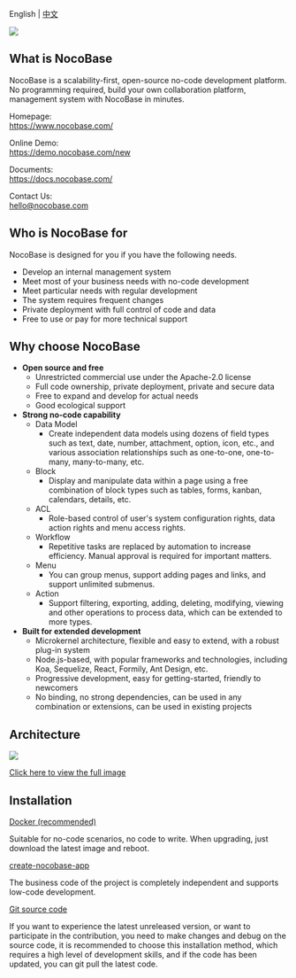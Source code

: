 English | [中文](./README.zh-CN.md)

![](https://nocobase.oss-cn-beijing.aliyuncs.com/bbcedd403d31cd1ccc4e9709581f5c2f.png)  

## What is NocoBase

NocoBase is a scalability-first, open-source no-code development platform. No programming required, build your own collaboration platform, management system with NocoBase in minutes.

Homepage:  
https://www.nocobase.com/  

Online Demo:  
https://demo.nocobase.com/new

Documents:  
https://docs.nocobase.com/


Contact Us:  
hello@nocobase.com

## Who is NocoBase for

NocoBase is designed for you if you have the following needs.

- Develop an internal management system
- Meet most of your business needs with no-code development
- Meet particular needs with regular development
- The system requires frequent changes
- Private deployment with full control of code and data
- Free to use or pay for more technical support

## Why choose NocoBase

- **Open source and free**
	- Unrestricted commercial use under the Apache-2.0 license
	- Full code ownership, private deployment, private and secure data
	- Free to expand and develop for actual needs
	- Good ecological support
- **Strong no-code capability**
	- Data Model
		- Create independent data models using dozens of field types such as text, date, number, attachment, option, icon, etc., and various association relationships such as one-to-one, one-to-many, many-to-many, etc.
	- Block
		- Display and manipulate data within a page using a free combination of block types such as tables, forms, kanban, calendars, details, etc.
	- ACL
		- Role-based control of user's system configuration rights, data action rights and menu access rights.
	- Workflow
		- Repetitive tasks are replaced by automation to increase efficiency. Manual approval is required for important matters.
	- Menu
		- You can group menus, support adding pages and links, and support unlimited submenus.
	- Action
		- Support filtering, exporting, adding, deleting, modifying, viewing and other operations to process data, which can be extended to more types.
- **Built for extended development**
	- Microkernel architecture, flexible and easy to extend, with a robust plug-in system
	- Node.js-based, with popular frameworks and technologies, including Koa, Sequelize, React, Formily, Ant Design, etc.
	- Progressive development, easy for getting-started, friendly to newcomers
	- No binding, no strong dependencies, can be used in any combination or extensions, can be used in existing projects

## Architecture

![](https://www.nocobase.com/images/NocoBaseMindMapLite.png)

[Click here to view the full image](https://www.nocobase.com/images/NocoBaseMindMap.png)

## Installation

[Docker (recommended)](https://docs.nocobase.com/getting-started/installation/docker-compose)

Suitable for no-code scenarios, no code to write. When upgrading, just download the latest image and reboot.

[create-nocobase-app](https://docs.nocobase.com/getting-started/installation/create-nocobase-app)

The business code of the project is completely independent and supports low-code development.

[Git source code](https://docs.nocobase.com/getting-started/installation/git-clone)

If you want to experience the latest unreleased version, or want to participate in the contribution, you need to make changes and debug on the source code, it is recommended to choose this installation method, which requires a high level of development skills, and if the code has been updated, you can git pull the latest code.

